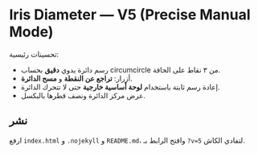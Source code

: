 
# Iris Diameter — V5 (Precise Manual Mode)

تحسينات رئيسية:
- رسم دائرة يدوي **دقيق** بحساب circumcircle من ٣ نقاط على الحافة.
- أزرار: **تراجع عن النقطة** و **مسح الدائرة**.
- إعادة رسم ثابتة باستخدام **لوحة أساسية خارجية** حتى لا تتحرك الدائرة.
- عرض مركز الدائرة ونصف قطرها بالبكسل.

## نشر
ارفع `index.html` و `.nojekyll` و `README.md`، وافتح الرابط بـ `?v=5` لتفادي الكاش.
